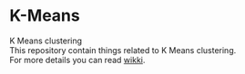 # K-Means
K Means clustering <br>
This repository contain  things related to K Means clustering.<br>
For more details you can read [wikki](https://github.com/github4rajiv/K-Means/wiki).
